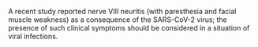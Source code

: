 A recent study reported nerve VIII neuritis (with paresthesia and facial muscle weakness) as a consequence of the SARS-CoV-2 virus; the presence of such clinical symptoms should be considered in a situation of viral infections.